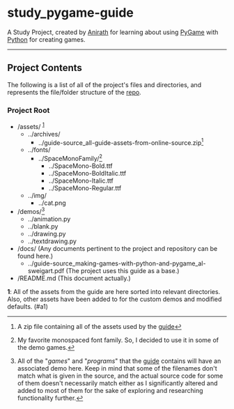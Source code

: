 # study_pygame-guide
A Study Project, created by [Anirath][4] for learning about using [PyGame][1] with [Python][2] for creating games.

---

## Project Contents
The following is a list of all of the project's files and directories, and represents the file/folder structure of the [repo][3].

### Project Root
- /assets/ <sup id="a1">[1](#1)</sup>
    + ../archives/
        * ../guide-source_all-guide-assets-from-online-source.zip[^2]
    + ../fonts/
        * ../SpaceMonoFamily/[^3]
            - ../SpaceMono-Bold.ttf
            - ../SpaceMono-BoldItalic.ttf
            - ../SpaceMono-Italic.ttf
            - ../SpaceMono-Regular.ttf
    + ../img/
        * ../cat.png
- /demos/[^bignote]
    + ../animation.py
    + ../blank.py
    + ../drawing.py
    + ../textdrawing.py
- /docs/ (Any documents pertinent to the project and repository can be found here.)
    + ../guide-source_making-games-with-python-and-pygame_al-sweigart.pdf (The project uses this guide as a base.)
- /README.md (This document actually.)

<b id="f1">1</b>: All of the assets from the guide are here sorted into relevant directories. Also, other assets have been added to for the custom demos and modified defaults. (#a1)
[^2]: A zip file containing all of the assets used by the [guide][5]
[^3]: My favorite monospaced font family. So, I decided to use it in some of the demo games.
[^bignote]: All of the "_games_" and "_programs_" that the [guide][5] contains will have an associated demo here. Keep in mind that some of the filenames don't match what is
given in the source, and the actual source code for some of them doesn't necessarily match either as I significantly altered and added to most of them for the sake of exploring
and researching functionality further.

[1]: https://pygame.org/
[2]: https://www.python.org/
[3]: https://github.com/anirath/mongoose-hunter
[4]: https://anirath.github.io/
[5]: https://github.com/anirath/study_pygame-guide/blob/master/docs/guide-source_making-games-with-python-and-pygame_al-sweigart.pdf
